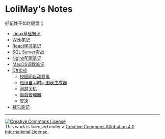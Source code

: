 # LoliMay's Notes

好记性不如烂键盘 :)

* [Linux基础知识](linux.md)
* [Web笔记](web.md)
* [React学习笔记](react.md)
* [SQL Server实战](database.md)
* [Nginx配置笔记](nginx.md)
* [MacOS调教笔记](macos.md)
* [C#实战](/csharp/)
    * [校园网自动登录](csharp/lolicampus.md)
    * [班级自习时间图表生成器](csharp/cstcc.md)
    * [滑屏关机](csharp/slideToShutDown.md)
    * [自启管理器](csharp/startUpAsAdmin.md)
    * [安速](csharp/anspeed.md)
* [其它笔记](others.md)

<hr>
<a rel="license" href="http://creativecommons.org/licenses/by/4.0/"><img alt="Creative Commons License" style="border-width:0" src="https://i.creativecommons.org/l/by/4.0/88x31.png" /></a><br />This work is licensed under a <a rel="license" href="http://creativecommons.org/licenses/by/4.0/">Creative Commons Attribution 4.0 International License</a>.